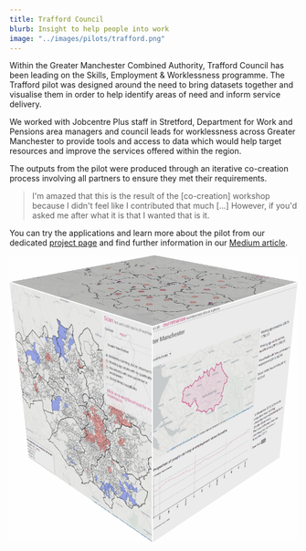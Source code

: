 ```yaml
---
title: Trafford Council
blurb: Insight to help people into work
image: "../images/pilots/trafford.png"
---
```


Within the Greater Manchester Combined Authority, Trafford Council has been leading on the Skills, Employment & Worklessness programme. The Trafford pilot was designed around the need to bring datasets together and visualise them in order to help identify areas of need and inform service delivery.

We worked with Jobcentre Plus staff in Stretford, Department for Work and Pensions area managers and council leads for worklessness across Greater Manchester to provide tools and access to data which would help target resources and improve the services offered within the region.

The outputs from the pilot were produced through an iterative co-creation process involving all partners to ensure they met their requirements.

<blockquote>I'm amazed that this is the result of the [co-creation] workshop because I didn't feel like I contributed that much [...] However, if you'd asked me after what it is that I wanted that is it.</blockquote>

You can try the applications and learn more about the pilot from our dedicated [project page](http://www.trafforddatalab.io/opengovintelligence/) and find further information in our [Medium article](https://medium.com/@traffordDataLab/improving-the-discoverability-of-worklessness-data-b91bf28e6fd6).

![Trafford pilot screenshots](/trafford_pilot_apps_screenshot_cube.png)
